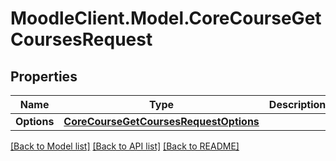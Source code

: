 # MoodleClient.Model.CoreCourseGetCoursesRequest

## Properties

Name | Type | Description | Notes
------------ | ------------- | ------------- | -------------
**Options** | [**CoreCourseGetCoursesRequestOptions**](CoreCourseGetCoursesRequestOptions.md) |  | [optional] 

[[Back to Model list]](../README.md#documentation-for-models) [[Back to API list]](../README.md#documentation-for-api-endpoints) [[Back to README]](../README.md)

